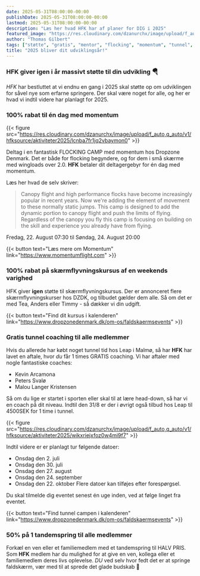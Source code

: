 ```yaml
---
date: 2025-05-31T08:00:00-00:00
publishDate: 2025-05-31T08:00:00-00:00
lastmod: 2025-05-31T08:00:00-00:00
description: "Læs her hvad HFK har af planer for DIG i 2025"
featured_image: "https://res.cloudinary.com/dzanurchx/image/upload/f_auto,q_auto/v1/hfksource/aktiviteter2025/wkpdiq1uhfsp36mfx3oj"
author: "Thomas Gilbert"
tags: ["støtte", "gratis", "mentor", "flocking", "momentum", "tunnel", "skærmflyvning"]
title: "2025 bliver dit udviklingsår!"
---
```


### HFK giver igen i år massivt støtte til din udvikling 🪂
*HFK* har bestluttet at vi endnu en gang i 2025 skal støtte op om udviklingen for såvel nye som erfarne springere. Der skal være noget for alle, og her er hvad vi indtil videre har planlagt for 2025.

### 100% rabat til én dag med momentum
{{< figure src="https://res.cloudinary.com/dzanurchx/image/upload/f_auto,q_auto/v1/hfksource/aktiviteter2025/lcnba7fr1jq2vbaymon0" >}}

Deltag i en fantastisk FLOCKING CAMP med momentum hos Dropzone Denmark. Det er både for flocking begyndere, og for dem i små skærme med wingloads over 2.0. **HFK** betaler dit deltagergebyr for én dag med momentum.

Læs her hvad de selv skriver:
>Canopy flight and high performance flocks have become increasingly popular in recent years. Now we're adding the element of movement to these normally static jumps. This camp is designed to add the dynamic portion to canopy flight and push the limits of flying. Regardless of the canopy you fly this camp is focusing on building on the skill and experience you already have from flying.

Fredag, 22. August 07:30 til
Søndag, 24. August 20:00

{{< button text="Læs mere om Momentum" link="https://www.momentumflight.com" >}}

### 100% rabat på skærmflyvningskursus af en weekends varighed
HFK giver **igen** støtte til skærmflyvningskursus. Der er annonceret flere skærmflyvningskurser hos DZDK, og tilbudet gælder dem alle. Så om det er med Tea, Anders eller Timmy - så dækker vi din udgift.

{{< button text="Find dit kursus i kalenderen" link="https://www.dropzonedenmark.dk/om-os/faldskaermsevents" >}}

### Gratis tunnel coaching til alle medlemmer
Hvis du allerede har købt noget tunnel tid hos Leap i Malmø, så har **HFK** har lavet en aftale, hvor *du* får 1 times GRATIS coaching. Vi har aftaler med nogle fantastiske coaches:

* Kevin Arcamona
* Peters Svalø
* Malou Langer Kristensen

Så om du lige er startet i sporten eller skal til at lære head-down, så har vi en coach på dit niveau. Indtil den 31/8 er der i øvrigt også tilbud hos Leap til 4500SEK for 1 time i tunnel.

{{< figure src="https://res.cloudinary.com/dzanurchx/image/upload/f_auto,q_auto/v1/hfksource/aktiviteter2025/wikxriejxfoz0w4mi9f7" >}}

Indtil videre er er planlagt tur følgende datoer:
* Onsdag den 2. juli
* Onsdag den 30. juli
* Onsdag den 27. august
* Onsdag den 24. september
* Onsdag den 22. oktober
Flere datoer kan tilføjes efter forespørgsel.

Du skal tilmelde dig eventet senest én uge inden, ved at følge linget fra eventet.

{{< button text="Find tunnel campen i kalenderen" link="https://www.dropzonedenmark.dk/om-os/faldskaermsevents" >}}

### 50% på 1 tandemspring til alle medlemmer
Forkæl en ven eller et familiemedlem med et tandemspring til HALV PRIS. Som **HFK** medlem har du mulighed for at give en ven, kollega eller et familiemedlem deres livs oplevelse. *DU* ved selv hvor fedt det er at springe faldskærm, vær med til at sprede det glade budskab 🥳 
